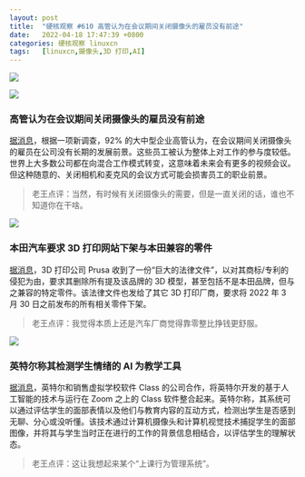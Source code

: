 ```yaml
---
layout: post
title:	"硬核观察 #610 高管认为在会议期间关闭摄像头的雇员没有前途"
date:	2022-04-18 17:47:39 +0800 
categories:	硬核观察 linuxcn 
tags:	[linuxcn,摄像头,3D 打印,AI]
---
```



![](/Asserts/Images//attachment/album/202204/18/174636it74zz3irwrbncxz.jpg)


![](/Asserts/Images//attachment/album/202204/18/174644lpu497hb0p90fxzp.jpg)


### 高管认为在会议期间关闭摄像头的雇员没有前途


[据消息](https://www.axios.com/trouble-for-workers-who-turn-cameras-off-zoom-8b54035b-b365-4b51-8034-8de04bca18ef.html)，根据一项新调查，92% 的大中型企业高管认为，在会议期间关闭摄像头的雇员在公司没有长期的发展前景。这些员工被认为整体上对工作的参与度较低。世界上大多数公司都在向混合工作模式转变，这意味着未来会有更多的视频会议。但这种随意的、关闭相机和麦克风的会议方式可能会损害员工的职业前景。



> 
> 老王点评：当然，有时候有关闭摄像头的需要，但是一直关闭的话，谁也不知道你在干啥。
> 
> 
> 


![](/Asserts/Images//attachment/album/202204/18/174656kto5565n2j8bxe4x.jpg)


### 本田汽车要求 3D 打印网站下架与本田兼容的零件


[据消息](https://www.thedrive.com/news/honda-orders-big-takedown-of-honda-related-3d-printing-models-from-maker-communities)，3D 打印公司 Prusa 收到了一份“巨大的法律文件”，以对其商标/专利的侵犯为由，要求其删除所有提及该品牌的 3D 模型，甚至包括不是本田品牌，但与之兼容的特定零件。该法律文件也发给了其它 3D 打印厂商，要求将 2022 年 3 月 30 日之前发布的所有相关零件下架。



> 
> 老王点评：我觉得本质上还是汽车厂商觉得靠零整比挣钱更舒服。
> 
> 
> 


![](/Asserts/Images//attachment/album/202204/18/174712yu7y6hgpd2mm27go.jpg)


### 英特尔称其检测学生情绪的 AI 为教学工具


[据消息](https://www.protocol.com/enterprise/emotion-ai-school-intel-edutech)，英特尔和销售虚拟学校软件 Class 的公司合作，将英特尔开发的基于人工智能的技术与运行在 Zoom 之上的 Class 软件整合起来。英特尔称，其系统可以通过评估学生的面部表情以及他们与教育内容的互动方式，检测出学生是否感到无聊、分心或没听懂。该技术通过计算机摄像头和计算机视觉技术捕捉学生的面部图像，并将其与学生当时正在进行的工作的背景信息相结合，以评估学生的理解状态。



> 
> 老王点评：这让我想起来某个“上课行为管理系统”。
> 
> 
>

